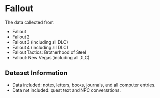 # Fallout

The data collected from:

- Fallout
- Fallout 2
- Fallout 3 (including all DLC)
- Fallout 4 (including all DLC)
- Fallout Tactics: Brotherhood of Steel
- Fallout: New Vegas (including all DLC)

## Dataset Information

- Data included: notes, letters, books, journals, and all computer entries. 
- Data not included: quest text and NPC conversations. 



